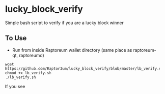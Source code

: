 # lucky_block_verify
Simple bash script to verify if you are a lucky block winner

## To Use
- Run from inside Raptoreum wallet directory (same place as raptoreum-qt, raptoreumd)
```
wget https://github.com/Raptor3um/lucky_block_verify/blob/master/lb_verify.sh
chmod +x lb_verify.sh
./lb_verify.sh
```
If you see 
